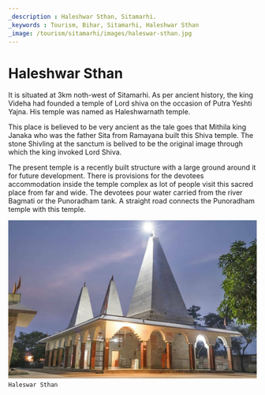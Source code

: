 ```yaml
---
_description : Haleshwar Sthan, Sitamarhi.
_keywords : Tourism, Bihar, Sitamarhi, Haleshwar Sthan
_image: /tourism/sitamarhi/images/haleswar-sthan.jpg
---
```


# Haleshwar Sthan

It is situated at 3km noth-west of Sitamarhi. As per ancient history, the king Videha had founded a temple of Lord shiva on the occasion of Putra Yeshti Yajna. His temple was named as Haleshwarnath temple.

This place is believed to be very ancient as the tale goes that Mithila king Janaka who was the father Sita from Ramayana built this Shiva temple. The stone Shivling at the sanctum is belived to be the original image through which the king invoked Lord Shiva.

The present temple is a recently built structure with a large ground around it for future development. There is provisions for the devotees accommodation inside the temple complex as lot of people visit this sacred place from far and wide. The devotees pour water carried from the river Bagmati or the Punoradham tank. A straight road connects the Punoradham temple with this temple.

![Haleswar Sthan](./images/haleswar-sthan.jpg)
`Haleswar Sthan`
